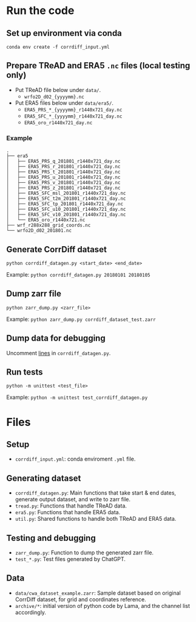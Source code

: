 # Run the code

## Set up environment via conda

```
conda env create -f corrdiff_input.yml
```

## Prepare TReAD and ERA5 `.nc` files (local testing only)
- Put TReAD file below under `data/`.
  - `wrfo2D_d02_{yyyymm}.nc`
- Put ERA5 files below under `data/era5/`.
  - `ERA5_PRS_*_{yyyymm}_r1440x721_day.nc`
  - `ERA5_SFC_*_{yyyymm}_r1440x721_day.nc`
  - `ERA5_oro_r1440x721_day.nc`

### Example

```
.
├── era5
│   ├── ERA5_PRS_q_201801_r1440x721_day.nc
│   ├── ERA5_PRS_r_201801_r1440x721_day.nc
│   ├── ERA5_PRS_t_201801_r1440x721_day.nc
│   ├── ERA5_PRS_u_201801_r1440x721_day.nc
│   ├── ERA5_PRS_v_201801_r1440x721_day.nc
│   ├── ERA5_PRS_z_201801_r1440x721_day.nc
│   ├── ERA5_SFC_msl_201801_r1440x721_day.nc
│   ├── ERA5_SFC_t2m_201801_r1440x721_day.nc
│   ├── ERA5_SFC_tp_201801_r1440x721_day.nc
│   ├── ERA5_SFC_u10_201801_r1440x721_day.nc
│   ├── ERA5_SFC_v10_201801_r1440x721_day.nc
│   └── ERA5_oro_r1440x721.nc
├── wrf_r288x288_grid_coords.nc
└── wrfo2D_d02_201801.nc
```

## Generate CorrDiff dataset

```
python corrdiff_datagen.py <start_date> <end_date>
```
Example: `python corrdiff_datagen.py 20180101 20180105`

## Dump zarr file

```
python zarr_dump.py <zarr_file>
```
Example: `python zarr_dump.py corrdiff_dataset_test.zarr`

## Dump data for debugging
Uncomment [lines](https://github.com/bentian/corrdiff_input/blob/cfc60d0a32a8c208bbf100cfd0f838b204fb4077/corrdiff_datagen.py#L59) in `corrdiff_datagen.py`.

## Run tests

```
python -m unittest <test_file>
```
Example: `python -m unittest test_corrdiff_datagen.py`

# Files

## Setup
- `corrdiff_input.yml`: conda enviroment `.yml` file.

## Generating dataset
- `corrdiff_datagen.py`: Main functions that take start & end dates, generate output dataset, and write to zarr file.
- `tread.py`: Functions that handle TReAD data.
- `era5.py`: Functions that handle ERA5 data.
- `util.py`: Shared functions to handle both TReAD and ERA5 data.

## Testing and debugging
- `zarr_dump.py`: Function to dump the generated zarr file.
- `test_*.py`: Test files generated by ChatGPT.

## Data
- `data/cwa_dataset_example.zarr`: Sample dataset based on original CorrDiff dataset, for grid and coordinates reference.
- `archive/*`: initial version of python code by Lama, and the channel list accordingly.
